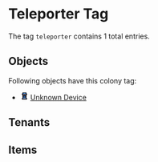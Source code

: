 # Teleporter Tag

The tag `teleporter` contains 1 total entries.

## Objects

Following objects have this colony tag:

- <img src="https://raw.githubusercontent.com/Ceterai/Enternia/main/objects/alta/lab/backdoor/icon.png" alt="Unknown Device icon" loading="lazy" height=16px width="auto" /> [Unknown Device](https://ceterai.github.io/MyEnternia/Wiki/UnknownDevice)

## Tenants

## Items
